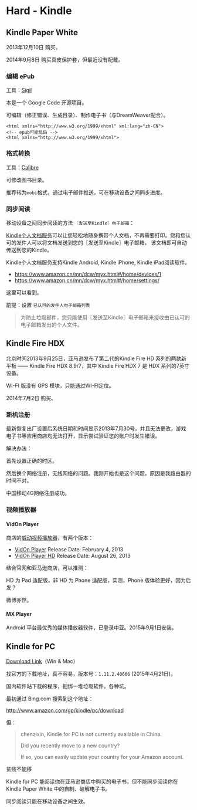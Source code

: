 # Hard - Kindle

## Kindle Paper White

2013年12月10日 购买。

2014年9月8日 购买真皮保护套，但最近没有配戴。

### 编辑 ePub

工具：[Sigil](http://sigil-ebook.com/)<sup><i class="fa fa-external-link fa-fw"></i></sup>

本是一个 Google Code 开源项目。

可编辑（修正错误、生成目录）、制作电子书（与DreamWeaver配合）。

```markup
<html xmlns="http://www.w3.org/1999/xhtml" xml:lang="zh-CN">
<!-- epub可能乱码 -->
<html xmlns="http://www.w3.org/1999/xhtml">
```

### 格式转换

工具：[Calibre](http://calibre-ebook.com/)<sup><i class="fa fa-external-link fa-fw"></i></sup>

可修改图书目录。

推荐转为```mobi```格式，通过电子邮件推送，可在移动设备之间同步进度。

### 同步阅读

移动设备之间同步阅读的方法 ```〖发送至Kindle〗电子邮箱```：

[Kindle个人文档服务](https://www.amazon.cn/gp/help/customer/display.html?nodeId=200767340)可以让您轻松地随身携带个人文档，不再需要打印。您和您认可的发件人可以将文档发送到您的〖发送至Kindle〗电子邮箱，
该文档即可自动传送到您的Kindle。

Kindle个人文档服务支持Kindle Android, Kindle iPhone, Kindle iPad阅读软件。

* https://www.amazon.cn/mn/dcw/myx.html#/home/devices/1
* https://www.amazon.cn/mn/dcw/myx.html#/home/settings/

这里可以看到。

前提：设置 ```已认可的发件人电子邮箱列表```

> 为防止垃圾邮件，您只能使用〖发送至Kindle〗电子邮箱来接收由已认可的电子邮箱发出的个人文件。


## Kindle Fire HDX

北京时间2013年9月25日，亚马逊发布了第二代的Kindle Fire HD 系列的两款新平板 —— Kindle Fire HDX 8.9/7，其中 Kindle Fire HDX 7 是 HDX 系列的7英寸设备。

WI-FI 版没有 GPS 模块，只能通过WI-FI定位。

2014年7月2日 购买。

### 新机注册

最新恢复出厂设置后系统日期和时间显示2013年7月30号，并且无法更改，游戏电子书等应用商店均无法打开，显示尝试验证您的账户时发生错误。

解决办法：

首先设置正确的时区。

然后换个网络注册，无线网络的问题。我刚开始也是这个问题，原因是我路由器的时间不对。

中国移动4G网络注册成功。

### 视频播放器

#### VidOn Player

商店的[威动视频播放器](http://cn.vidon.me/vidon_player.htm)，有两个版本：

* [VidOn Player](http://www.amazon.com/gp/product/B00EQ0G0JK) Release Date: February 4, 2013
* [VidOn Player HD](http://www.amazon.com/gp/product/B00B4RP0OO) Release Date: August 26, 2013

结合官网和亚马逊商店，可以推测：

HD 为 Pad 适配版，非 HD 为 Phone 适配版，实测，Phone 版体验更好，因为后发？

微博亦然。

#### MX Player

Android 平台最优秀的媒体播放器软件，已登录中亚。2015年9月1日安装。

## Kindle for PC

<i class="fa fa-download"></i> [Download Link](https://www.amazon.com/gp/digital/fiona/kcp-landing-page?ie=UTF8&ref_=kcp_pc_mkt_lnd)（Win & Mac）

找官方的下载地址，真不容易，版本号：```1.11.2.40666``` (2015年4月21日)。

国内软件站下载的程序，捆绑一堆垃圾软件，各种坑。

最初通过 Bing.com 搜索到这个地址：

http://www.amazon.com/gp/kindle/pc/download

但：

>chenzixin, Kindle for PC is not currently available in China.
>
> Did you recently move to a new country?
>
>If so, you can easily update your country for your Amazon account.

贫贱不能移 <i class="fa fa-frown-o"></i>

Kindle for PC 能阅读你在亚马逊商店中购买的电子书，但不能同步阅读你在 Kindle Paper White 中的自制、破解电子书。

同步阅读只能在移动设备之间生效。




